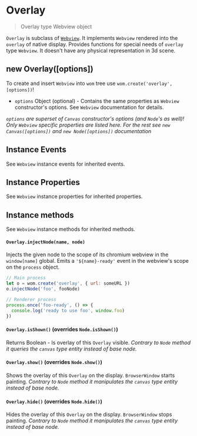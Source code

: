 # Overlay

> Overlay type Webview object

`Overlay` is subclass of [`Webview`](webview.md). It implements `Webview` rendered into the `overlay` of native display. Provides functions for special needs of `overlay` type `Webview`. It doesn't have any physical representation in 3d scene.

## new Overlay([options])
To create and insert `Webview` into `wom` tree use `wom.create('overlay', [options])`!
* `options` Object (optional) - Contains the same properties as `Webview` constructor's options. See `Webview` documentation for details.

_`options` are superset of `Canvas` constructor's options (and `Node`'s as well)! Only `Webview` specific properties are listed here. For the rest see `new Canvas([options])` and `new Node([options])` documentation_

## Instance Events
See `Webview` instance events for inherited events.

## Instance Properties
See `Webview` instance properties for inherited properties.

## Instance methods
See `Webview` instance methods for inherited methods.

#### `Overlay.injectNode(name, node)`
Injects the given node to the scope of its chromium webview in the `window[name]` global. Emits a `'${name}-ready'` event in the webview's scope on the `process` object.

``` js
// Main process
let o = wom.create('overlay', { url: someURL })
o.injectNode('foo', fooNode)
```

``` js
// Renderer process
process.once('foo-ready', () => {
  console.log('ready to use foo', window.foo)
})
```

#### `Overlay.isShown()` (overrides `Node.isShown()`)
Returns Boolean - Is overlay of this `Overlay` visible. _Contrary to `Node` method it queries the `canvas` type entity instead of base node._

#### `Overlay.show()` (overrides `Node.show()`)
Shows the overlay of this `Overlay` on the display. `BrowserWindow` starts painting. _Contrary to `Node` method it manipulates the `canvas` type entity instead of base node._

#### `Overlay.hide()` (overrides `Node.hide()`)
Hides the overlay of this `Overlay` on the display. `BrowserWindow` stops painting. _Contrary to `Node` method it manipulates the `canvas` type entity instead of base node._
